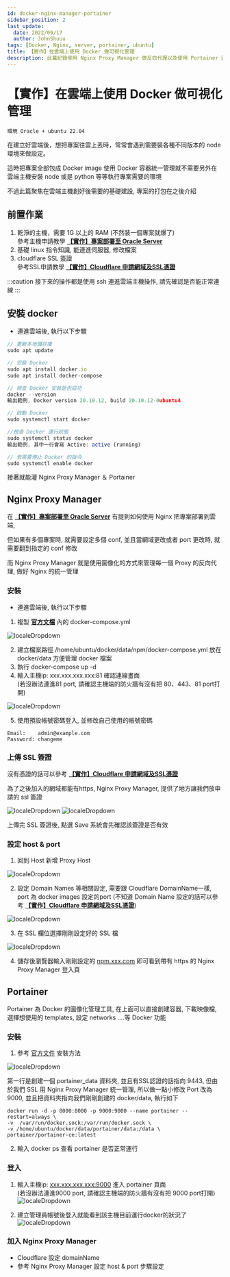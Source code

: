 ```yaml
---
id: docker-nginx-manager-portainer
sidebar_position: 2
last_update:
  date: 2022/09/17
  author: JohnShuuu
tags: [Docker, Nginx, server, portainer, ubuntu]
title: 【實作】在雲端上使用 Docker 做可視化管理
description: 此篇紀錄使用 Nginx Proxy Manager 做反向代理以及使用 Portainer 圖象化工具做 Docker 的容器管理
---
```

# 【實作】在雲端上使用 Docker 做可視化管理
`環境 Oracle + ubuntu 22.04`

在建立好雲端後，想把專案往雲上丟時，常常會遇到需要裝各種不同版本的 node 環境來做設定。

這時把專案全部包成 Docker image 使用 Docker 容器統一管理就不需要另外在雲端主機安裝 node 或是 python 等等執行專案需要的環境

不過此篇聚焦在雲端主機創好後需要的基礎建設, 專案的打包在之後介紹

## 前置作業
1. 乾淨的主機，需要 1G 以上的 RAM (不然裝一個專案就爆了)  
參考主機申請教學 **[【實作】專案部署至 Oracle Server](https://www.jiangshuuu.com/docs/CloudServer/oracle-nginx-upload-project/)**
2. 基礎 linux 指令知識, 能連進伺服器, 修改檔案
3. cloudflare SSL 簽證  
參考SSL申請教學 **[【實作】Cloudflare 申請網域及SSL憑證](https://www.jiangshuuu.com/docs/CloudServer/cloudflare-apply-ssl/)**

:::caution
接下來的操作都是使用 ssh 連進雲端主機操作, 請先確認是否能正常連線
:::

## 安裝 docker
- 連進雲端後, 執行以下步驟
```jsx
// 更新本地儲存庫
sudo apt update

// 安裝 Docker
sudo apt install docker.io
sudo apt install docker-compose

// 檢查 Docker 安裝是否成功
docker --version
輸出範例, Docker version 20.10.12, build 20.10.12-0ubuntu4

// 啟動 Docker
sudo systemctl start docker

//檢查 Docker 運行狀態
sudo systemctl status docker
輸出範例, 其中一行會寫 Active: active (running)

// 若需要停止 Docker 的指令
sudo systemctl enable docker
```

接著就能灌 Nginx Proxy Manager ＆ Portainer

## Nginx Proxy Manager

在 **[【實作】專案部署至 Oracle Server](https://www.jiangshuuu.com/docs/CloudServer/oracle-nginx-upload-project/)** 有提到如何使用 Nginx 把專案部署到雲端, 

但如果有多個專案時, 就需要設定多個 conf, 並且當網域更改或者 port 更改時, 就需要翻到指定的 conf 修改

而 Nginx Proxy Manager 就是使用圖像化的方式來管理每一個 Proxy 的反向代理, 做好 Nginx 的統一管理 

### 安裝

- 連進雲端後, 執行以下步驟

1. 複製 **[官方文檔](https://nginxproxymanager.com/setup/#using-mysql-mariadb-database)** 內的 docker-compose.yml

![localeDropdown](./image/02/01.jpg)

2. 建立檔案路徑 /home/ubuntu/docker/data/npm/docker-compose.yml 放在 docker/data 方便管理 docker 檔案
3. 執行 docker-compose up -d
4. 輸入主機ip: xxx.xxx.xxx.xxx:81 確認連線畫面  
(若沒辦法連進81 port, 請確認主機端的防火牆有沒有把 80、443、81 port打開)

![localeDropdown](./image/02/02.jpg)

5. 使用預設帳號密碼登入, 並修改自己使用的帳號密碼

```
Email:    admin@example.com
Password: changeme
```

### 上傳 SSL 簽證

沒有憑證的話可以參考 **[【實作】Cloudflare 申請網域及SSL憑證](https://www.jiangshuuu.com/docs/CloudServer/cloudflare-apply-ssl/)**

為了之後加入的網域都能有https, Nginx Proxy Manager, 提供了地方讓我們放申請的 ssl 簽證

![localeDropdown](./image/02/03.jpg)
![localeDropdown](./image/02/04.jpg)

上傳完 SSL 簽證後, 點選 Save 系統會先確認該簽證是否有效

### 設定 host & port

1. 回到 Host 新增 Proxy Host

![localeDropdown](./image/02/05.jpg)

2. 設定 Domain Names 等相關設定, 需要跟 Cloudflare DomainName一樣, port 為 docker images 設定的port (不知道 Domain Name 設定的話可以參考 **[【實作】Cloudflare 申請網域及SSL憑證](https://www.jiangshuuu.com/docs/CloudServer/cloudflare-apply-ssl/)**)
    
![localeDropdown](./image/02/06.jpg)

3. 在 SSL 欄位選擇剛剛設定好的 SSL 檔
    
![localeDropdown](./image/02/07.jpg)

4. 儲存後瀏覽器輸入剛剛設定的 [npm.xxx.com](http://npm.xxx.com) 即可看到帶有 https 的 Nginx Proxy Manager 登入頁

## Portainer

Portainer 為 Docker 的圖像化管理工具, 在上面可以直接創建容器, 下載映像檔, 選擇想使用的 templates, 設定 networks ….等 Docker 功能

### 安裝

1. 參考 [官方文件](https://docs.portainer.io/start/install/server/docker/linux) 安裝方法
    
![localeDropdown](./image/02/08.jpg) 

 第一行是創建一個 portainer_data 資料夾, 並且有SSL認證的話指向 9443, 但由於我們 SSL 用 Nginx Proxy Manager 統一管理, 所以做一點小修改 Port 改為 9000, 並且把資料夾指向我們剛剛創建的 docker/data, 執行如下

```
docker run -d -p 8000:8000 -p 9000:9000 --name portainer --restart=always \
-v  /var/run/docker.sock:/var/run/docker.sock \ 
-v /home/ubuntu/docker/data/portainer/data:/data \
portainer/portainer-ce:latest
```

2. 輸入 docker ps 查看 portainer 是否正常運行

### 登入

1. 輸入主機ip: [xxx.xxx.xxx.xxx:9000](http://xxx.xxx.xxx.xxx:9000) 進入 portainer 頁面  
(若沒辦法連進9000 port, 請確認主機端的防火牆有沒有把 9000 port打開)
![localeDropdown](./image/02/09.jpg)

2. 建立管理員帳號後登入就能看到該主機目前運行docker的狀況了
![localeDropdown](./image/02/10.jpg)

### 加入 Nginx Proxy Manager

- Cloudflare 設定 domainName
- 參考 Nginx Proxy Manager 設定 host & port 步驟設定